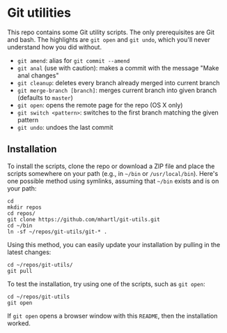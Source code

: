 # Git utilities

This repo contains some Git utility scripts. The only prerequisites are Git and bash. The highlights are `git open` and `git undo`, which you'll never understand how you did without.

* `git amend`: alias for `git commit --amend`
* `git anal` (use with caution): makes a commit with the message "Make anal changes"
* `git cleanup`: deletes every branch already merged into current branch
* `git merge-branch [branch]`: merges current branch into given branch (defaults to `master`)
* `git open`: opens the remote page for the repo (OS X only)
* `git switch <pattern>`: switches to the first branch matching the given pattern
* `git undo`: undoes the last commit

## Installation

To install the scripts, clone the repo or download a ZIP file and place the scripts somewhere on your path (e.g., in `~/bin` or `/usr/local/bin`). Here's one possible method using symlinks, assuming that `~/bin` exists and is on your path:
    
    cd
    mkdir repos
    cd repos/
    git clone https://github.com/mhartl/git-utils.git
    cd ~/bin
    ln -sf ~/repos/git-utils/git-* .

Using this method, you can easily update your installation by pulling in the latest changes:

    cd ~/repos/git-utils/
    git pull
 
To test the installation, try using one of the scripts, such as `git open`:

    cd ~/repos/git-utils
    git open

If `git open` opens a browser window with this `README`, then the installation worked.